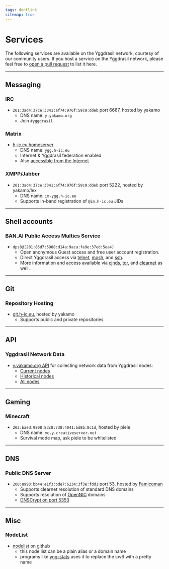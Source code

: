 ```yaml
---
tags: dontlink
sitemap: true
---
```


# Services

The following services are available on the Yggdrasil network, courtesy of our community users. If you host a service on the Yggdrasil network, please feel free to [open a pull request](https://github.com/yggdrasil-network/yggdrasil-network.github.io/edit/master/services.md) to list it here.

----

## Messaging

### IRC

- `201:3ad4:37ce:3341:af74:976f:59c9:ddeb` port 6667, hosted by yakamo
  - DNS name: `y.yakamo.org`
  - Join `#yggdrasil`

### Matrix

- [h-ic.eu homeserver](http://ygg.h-ic.eu/_matrix/client/#/login)
  - DNS name: `ygg.h-ic.eu`
  - Internet & Yggdrasil federation enabled
  - Also [accessible from the Internet](https://h-ic.eu)

### XMPP/Jabber

- `201:3ad4:37ce:3341:af74:976f:59c9:ddeb` port 5222, hosted by yakamo/lex
  - DNS name: `im-ygg.h-ic.eu`
  - Supports in-band registration of `@im.h-ic.eu` JIDs

----

## Shell accounts

### BAN.AI Public Access Multics Service

 - `dps8@[201:85d7:5968:d14a:9aca:fe9e:37ed:5ea4]`
   - Open anonymous Guest access and free user account registration.
   - Direct Yggdrasil access via [telnet](telnet://[201:85d7:5968:d14a:9aca:fe9e:37ed:5ea4]), [mosh](mosh://[201:85d7:5968:d14a:9aca:fe9e:37ed:5ea4]), and [ssh](ssh://[201:85d7:5968:d14a:9aca:fe9e:37ed:5ea4]).
   - More information and access available via [cjnds](http://[fc18:cd5:92ad:5ed6:9960:ad6f:d723:b971]/multics), [tor](http://stopaiepslgjzczi.onion/multics), and [clearnet](https://ban.ai/multics) as well.

----

## Git

### Repository Hosting

- [git.h-ic.eu](http://git.h-ic.eu), hosted by yakamo
  - Supports public and private repositories

----

## API

### Yggdrasil Network Data

- [y.yakamo.org API](http://y.yakamo.org/#api) for collecting network data from Yggdrasil nodes:
  - [Current nodes](http://[201:3ad4:37ce:3341:af74:976f:59c9:ddeb]:3000/current)
  - [Historical nodes](http://[201:3ad4:37ce:3341:af74:976f:59c9:ddeb]:3000/old)
  - [All nodes](http://[201:3ad4:37ce:3341:af74:976f:59c9:ddeb]:3000/all)

----

## Gaming

### Minecraft
  - `202:baed:9808:83c8:738:4041:bd8b:8c1d`, hosted by piele
    - DNS name: `mc.y.creativeserver.net`
    - Survival mode map, ask piele to be whitelisted

----

## DNS

### Public DNS Server
  - `200:8993:bb44:e1f3:bde7:6234:3f3e:fdd1` port 53, hosted by [Famicoman](https://phillymesh.net)
    - Supports clearnet resolution of standard DNS domains
    - Supports resolution of [OpenNIC](https://www.opennic.org/) domains
	- [DNSCrypt on port 5353](https://servers.opennicproject.org/edit.php?srv=ns7.nh.nl.dns.opennic.glue)

----

## Misc

### NodeList
  - [nodelist](https://github.com/yakamok/yggdrasil-nodelist/blob/master/nodelist) on github
    - this node list can be a plain alias or a domain name
    - programs like [ygg-stats](https://github.com/yakamok/yggdrasil-stats) uses it to replace the ipv6 with a pretty name
